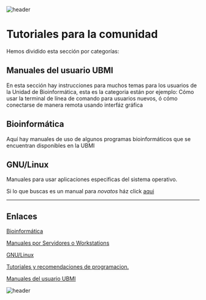 
![header](/Tutoriales-IFC/assets/header.png)

# Tutoriales para la comunidad 

Hemos dividido esta sección por categorías: 

## Manuales del usuario UBMI

En esta sección hay instrucciones para muchos temas para los usuarios de la Unidad de Bioinformática, esta es la categoria están por ejemplo: Cómo usar la terminal de línea de comando para usuarios nuevos, ó cómo conectarse de manera remota usando interfáz gráfica


## Bioinformática

Aquí hay manuales de uso de algunos programas bioinformáticos que se encuentran disponibles en la UBMI

## GNU/Linux

Manuales para usar aplicaciones especificas del sistema operativo. 

Si lo que buscas es un manual para _novatos_ ház click [aqui](https://ubmi-ifc.github.io/Tutoriales-IFC/manuales/usuarios_ubmi/cli_cheatsheet)

___

## Enlaces


[ Bioinformática](https://ubmi-ifc.github.io/Tutoriales-IFC/manuales/bioinformatica/bioinformatica)

[ Manuales por Servidores o Workstations](https://ubmi-ifc.github.io/Tutoriales-IFC/manuales/equipos_ubmi/equipos_ubmi)

[ GNU/Linux](https://ubmi-ifc.github.io/Tutoriales-IFC/manuales/linux/linux)

[ Tutoriales y recomendaciones de programacion.](https://ubmi-ifc.github.io/Tutoriales-IFC/manuales/programacion/programacion)

[ Manuales del usuario UBMI](https://ubmi-ifc.github.io/Tutoriales-IFC/manuales/usuarios_ubmi/usuarios_ubmi)

![header](/Tutoriales-IFC/assets/header.png)

